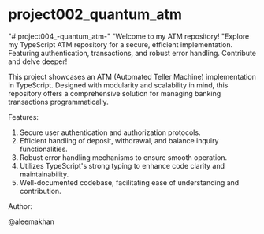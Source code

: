 # project002_quantum_atm
"# project004_-quantum_atm-" "Welcome to my ATM repository! "Explore my TypeScript ATM repository for a secure, efficient implementation. Featuring authentication, transactions, and robust error handling. Contribute and delve deeper!

This project showcases an ATM (Automated Teller Machine) implementation in TypeScript. Designed with modularity and scalability in mind, this repository offers a comprehensive solution for managing banking transactions programmatically. 

Features:

1) Secure user authentication and authorization protocols. 
2) Efficient handling of deposit, withdrawal, and balance inquiry functionalities.
3) Robust error handling mechanisms to ensure smooth operation.
4) Utilizes TypeScript's strong typing to enhance code clarity and maintainability.
5)  Well-documented codebase, facilitating ease of understanding and contribution.

Author:

@aleemakhan
